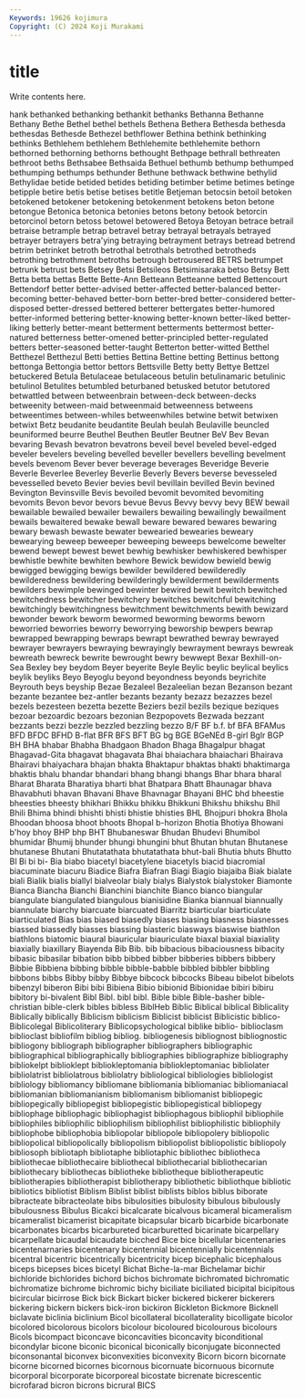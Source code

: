 ```yaml
---
Keywords: 19626 kojimura
Copyright: (C) 2024 Koji Murakami
---
```


# title

Write contents here.



hank bethanked bethanking bethankit bethanks Bethanna
Bethanne Bethany Bethe Bethel bethel bethels Bethena Bethera Bethesda bethesda
bethesdas Bethesde Bethezel bethflower Bethina bethink bethinking bethinks Bethlehem bethlehem
Bethlehemite bethlehemite bethorn bethorned bethorning bethorns bethought Bethpage bethrall bethreaten
bethroot beths Bethsabee Bethsaida Bethuel bethumb bethump bethumped bethumping bethumps
bethunder Bethune bethwack bethwine bethylid Bethylidae betide betided betides betiding
betimber betime betimes betinge betipple betire betis betise betises betitle
Betjeman betocsin betoil betoken betokened betokener betokening betokenment betokens beton
betone betongue Betonica betonica betonies betons betony betook betorcin betorcinol
betorn betoss betowel betowered Betoya Betoyan betrace betrail betraise betrample
betrap betravel betray betrayal betrayals betrayed betrayer betrayers betra'ying betraying
betrayment betrays betread betrend betrim betrinket betroth betrothal betrothals betrothed
betrotheds betrothing betrothment betroths betrough betrousered BETRS betrumpet betrunk betrust
bets Betsey Betsi Betsileos Betsimisaraka betso Betsy Bett Betta betta
bettas Bette Bette-Ann Betteann Betteanne betted Bettencourt Bettendorf better better-advised
better-affected better-balanced better-becoming better-behaved better-born better-bred better-considered better-disposed better-dressed bettered
betterer bettergates better-humored better-informed bettering better-knowing better-known better-liked better-liking betterly
better-meant betterment betterments bettermost better-natured betterness better-omened better-principled better-regulated betters
better-seasoned better-taught Betterton better-witted Betthel Betthezel Betthezul Betti betties Bettina
Bettine betting Bettinus bettong bettonga Bettongia bettor bettors Bettsville Betty
betty Bettye Bettzel betuckered Betula Betulaceae betulaceous betulin betulinamaric betulinic
betulinol Betulites betumbled beturbaned betusked betutor betutored betwattled between betweenbrain
between-deck between-decks betweenity between-maid betweenmaid betweenness betweens betweentimes between-whiles betweenwhiles
betwine betwit betwixen betwixt Betz beudanite beudantite Beulah beulah Beulaville
beuncled beuniformed beurre Beuthel Beuthen Beutler Beutner BeV Bev Bevan
bevaring Bevash bevatron bevatrons beveil bevel beveled bevel-edged beveler bevelers
beveling bevelled beveller bevellers bevelling bevelment bevels bevenom Bever bever
beverage beverages Beveridge Beverie Beverle Beverlee Beverley Beverlie Beverly Bevers
beverse bevesseled bevesselled beveto Bevier bevies bevil bevillain bevilled Bevin
bevined Bevington Bevinsville Bevis bevoiled bevomit bevomited bevomiting bevomits Bevon
bevor bevors bevue Bevus Bevvy bevvy bevy BEW bewail bewailable
bewailed bewailer bewailers bewailing bewailingly bewailment bewails bewaitered bewake bewall
beware bewared bewares bewaring bewary bewash bewaste bewater bewearied bewearies
beweary bewearying beweep beweeper beweeping beweeps bewelcome bewelter bewend bewept
bewest bewet bewhig bewhisker bewhiskered bewhisper bewhistle bewhite bewhiten bewhore
Bewick bewidow bewield bewig bewigged bewigging bewigs bewilder bewildered bewilderedly
bewilderedness bewildering bewilderingly bewilderment bewilderments bewilders bewimple bewinged bewinter bewired
bewit bewitch bewitched bewitchedness bewitcher bewitchery bewitches bewitchful bewitching bewitchingly
bewitchingness bewitchment bewitchments bewith bewizard bewonder bework beworm bewormed beworming
beworms beworn beworried beworries beworry beworrying beworship bewpers bewrap bewrapped
bewrapping bewraps bewrapt bewrathed bewray bewrayed bewrayer bewrayers bewraying bewrayingly
bewrayment bewrays bewreak bewreath bewreck bewrite bewrought bewry bewwept Bexar
Bexhill-on-Sea Bexley bey beydom Beyer beyerite Beyle Beylic beylic beylical
beylics beylik beyliks Beyo Beyoglu beyond beyondness beyonds beyrichite Beyrouth
beys beyship Bezae Bezaleel Bezaleelian bezan Bezanson bezant bezante bezantee
bez-antler bezants bezanty bezazz bezazzes bezel bezels bezesteen bezetta bezette
Beziers bezil bezils bezique beziques bezoar bezoardic bezoars bezonian Bezpopovets
Bezwada bezzant bezzants bezzi bezzle bezzled bezzling bezzo B/F BF
b.f. bf BFA BFAMus BFD BFDC BFHD B-flat BFR BFS
BFT BG bg BGE BGeNEd B-girl Bglr BGP BH BHA
bhabar Bhabha Bhadgaon Bhadon Bhaga Bhagalpur bhagat Bhagavad-Gita bhagavat bhagavata
Bhai bhaiachara bhaiachari Bhairava Bhairavi bhaiyachara bhajan bhakta Bhaktapur bhaktas
bhakti bhaktimarga bhaktis bhalu bhandar bhandari bhang bhangi bhangs Bhar
bhara bharal Bharat Bharata Bharatiya bharti bhat Bhatpara Bhatt Bhaunagar
bhava Bhavabhuti bhavan Bhavani Bhave Bhavnagar Bhayani BHC bhd bheestie
bheesties bheesty bhikhari Bhikku bhikku Bhikkuni Bhikshu bhikshu Bhil Bhili
Bhima bhindi bhishti bhisti bhistie bhisties BHL Bhojpuri bhokra Bhola
Bhoodan bhoosa bhoot bhoots Bhopal b-horizon Bhotia Bhotiya Bhowani b'hoy
bhoy BHP bhp BHT Bhubaneswar Bhudan Bhudevi Bhumibol bhumidar Bhumij
bhunder bhungi bhungini bhut Bhutan bhutan Bhutanese bhutanese Bhutani Bhutatathata
bhutatathata bhut-bali Bhutia bhuts Bhutto BI Bi bi bi- Bia
biabo biacetyl biacetylene biacetyls biacid biacromial biacuminate biacuru Biadice Biafra
Biafran Biagi Biagio biajaiba Biak bialate biali Bialik bialis biallyl
bialveolar bialy bialys Bialystok bialystoker Biamonte Bianca Biancha Bianchi Bianchini
bianchite Bianco bianco biangular biangulate biangulated biangulous bianisidine Bianka biannual
biannually biannulate biarchy biarcuate biarcuated Biarritz biarticular biarticulate biarticulated Bias
bias biased biasedly biases biasing biasness biasnesses biassed biassedly biasses
biassing biasteric biasways biaswise biathlon biathlons biatomic biaural biauricular biauriculate
biaxal biaxial biaxiality biaxially biaxillary Biayenda Bib Bib. bib bibacious
bibaciousness bibacity bibasic bibasilar bibation bibb bibbed bibber bibberies bibbers
bibbery Bibbie Bibbiena bibbing bibble bibble-babble bibbled bibbler bibbling bibbons
bibbs Bibby bibby Bibbye bibcock bibcocks Bibeau bibelot bibelots bibenzyl
biberon Bibi bibi Bibiena Bibio bibionid Bibionidae bibiri bibiru bibitory
bi-bivalent Bibl Bibl. bibl bibl. Bible bible Bible-basher bible-christian bible-clerk
bibles bibless BiblHeb Biblic Biblical biblical Biblicality Biblically biblically Biblicism
biblicism Biblicist biblicist Biblicistic biblico- Biblicolegal Biblicoliterary Biblicopsychological biblike biblio-
biblioclasm biblioclast bibliofilm bibliog bibliog. bibliogenesis bibliognost bibliognostic bibliogony bibliograph
bibliographer bibliographers bibliographic bibliographical bibliographically bibliographies bibliographize bibliography bibliokelpt biblioklept
bibliokleptomania bibliokleptomaniac bibliolater bibliolatrist bibliolatrous bibliolatry bibliological bibliologies bibliologist bibliology
bibliomancy bibliomane bibliomania bibliomaniac bibliomaniacal bibliomanian bibliomanianism bibliomanism bibliomanist bibliopegic
bibliopegically bibliopegist bibliopegistic bibliopegistical bibliopegy bibliophage bibliophagic bibliophagist bibliophagous bibliophil
bibliophile bibliophiles bibliophilic bibliophilism bibliophilist bibliophilistic bibliophily bibliophobe bibliophobia bibliopolar
bibliopole bibliopolery bibliopolic bibliopolical bibliopolically bibliopolism bibliopolist bibliopolistic bibliopoly bibliosoph
bibliotaph bibliotaphe bibliotaphic bibliothec bibliotheca bibliothecae bibliothecaire bibliothecal bibliothecarial bibliothecarian
bibliothecary bibliothecas bibliotheke bibliotheque bibliotherapeutic bibliotherapies bibliotherapist bibliotherapy bibliothetic bibliothque
bibliotic bibliotics bibliotist Biblism Biblist biblist biblists biblos biblus biborate
bibracteate bibracteolate bibs bibulosities bibulosity bibulous bibulously bibulousness Bibulus Bicakci
bicalcarate bicalvous bicameral bicameralism bicameralist bicamerist bicapitate bicapsular bicarb bicarbide
bicarbonate bicarbonates bicarbs bicarbureted bicarburetted bicarinate bicarpellary bicarpellate bicaudal bicaudate
bicched Bice bice bicellular bicentenaries bicentenarnaries bicentenary bicentennial bicentennially bicentennials
bicentral bicentric bicentrically bicentricity bicep bicephalic bicephalous biceps bicepses bices
bicetyl Bichat Biche-la-mar Bichelamar bichir bichloride bichlorides bichord bichos bichromate
bichromated bichromatic bichromatize bichrome bichromic bichy biciliate biciliated bicipital bicipitous
bicircular bicirrose Bick bick Bickart bicker bickered bickerer bickerers bickering
bickern bickers bick-iron bickiron Bickleton Bickmore Bicknell biclavate biclinia biclinium
Bicol bicollateral bicollaterality bicolligate bicolor bicolored bicolorous bicolors bicolour bicoloured
bicolourous bicolours Bicols bicompact biconcave biconcavities biconcavity biconditional bicondylar bicone
biconic biconical biconically biconjugate biconnected biconsonantal biconvex biconvexities biconvexity Bicorn
bicorn bicornate bicorne bicorned bicornes bicornous bicornuate bicornuous bicornute bicorporal
bicorporate bicorporeal bicostate bicrenate bicrescentic bicrofarad bicron bicrons bicrural BICS
